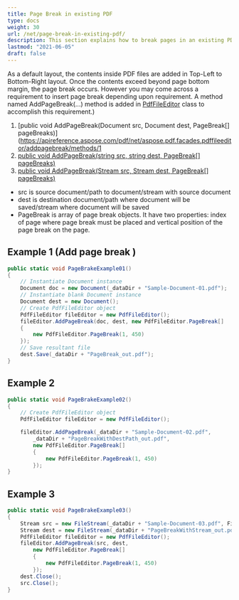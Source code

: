 ```yaml
---
title: Page Break in existing PDF
type: docs
weight: 30
url: /net/page-break-in-existing-pdf/
description: This section explains how to break pages in an existing PDF using PdfFileEditor class.
lastmod: "2021-06-05"
draft: false
---
```


As a default layout, the contents inside PDF files are added in Top-Left to Bottom-Right layout. Once the contents exceed beyond page bottom margin, the page break occurs. However you may come across a requirement to insert page break depending upon requirement. A method named AddPageBreak(...) method is added in [PdfFileEditor](https://apireference.aspose.com/pdf/net/aspose.pdf.facades/pdffileeditor) class to accomplish this requirement.)

1. [public void AddPageBreak(Document src, Document dest, PageBreak[] pageBreaks)](https://apireference.aspose.com/pdf/net/aspose.pdf.facades.pdffileeditor/addpagebreak/methods/1
1. [public void AddPageBreak(string src, string dest, PageBreak[] pageBreaks)](https://apireference.aspose.com/pdf/net/aspose.pdf.facades.pdffileeditor/addpagebreak/methods/2)
1. [public void AddPageBreak(Stream src, Stream dest, PageBreak[] pageBreaks)](https://apireference.aspose.com/pdf/net/aspose.pdf.facades/pdffileeditor/methods/addpagebreak)

- src is source document/path to document/stream with source document
- dest is destination document/path where document will be saved/stream where document will be saved
- PageBreak is array of page break objects. It have two properties: index of page where page break must be placed and vertical position of the page break on the page.

## Example 1 (Add page break )

```csharp
public static void PageBrakeExample01()
{
    // Instantiate Document instance
    Document doc = new Document(_dataDir + "Sample-Document-01.pdf");
    // Instantiate blank Document instance
    Document dest = new Document();
    // Create PdfFileEditor object
    PdfFileEditor fileEditor = new PdfFileEditor();
    fileEditor.AddPageBreak(doc, dest, new PdfFileEditor.PageBreak[]
    {
        new PdfFileEditor.PageBreak(1, 450)
    });
    // Save resultant file
    dest.Save(_dataDir + "PageBreak_out.pdf");
}
```

## Example 2

```csharp
public static void PageBrakeExample02()
{
    // Create PdfFileEditor object
    PdfFileEditor fileEditor = new PdfFileEditor();

    fileEditor.AddPageBreak(_dataDir + "Sample-Document-02.pdf",
        _dataDir + "PageBreakWithDestPath_out.pdf",
        new PdfFileEditor.PageBreak[]
        {
            new PdfFileEditor.PageBreak(1, 450)
        });
}
```

## Example 3

```csharp
public static void PageBrakeExample03()
{
    Stream src = new FileStream(_dataDir + "Sample-Document-03.pdf", FileMode.Open, FileAccess.Read);
    Stream dest = new FileStream(_dataDir + "PageBreakWithStream_out.pdf", FileMode.Create, FileAccess.ReadWrite);
    PdfFileEditor fileEditor = new PdfFileEditor();
    fileEditor.AddPageBreak(src, dest,
        new PdfFileEditor.PageBreak[]
        {
            new PdfFileEditor.PageBreak(1, 450)
        });
    dest.Close();
    src.Close();
}
```
